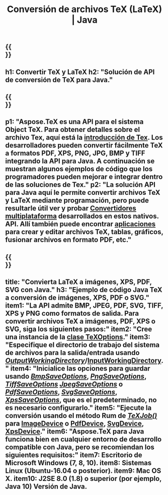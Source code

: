 ﻿---
translation: true
template: /_templates/_conversion-java.md
title: Conversión de archivos TeX (LaTeX) | Java
url: /java/conversion/
description: Solución API de Java de conversión de TeX (LaTeX). Convierta archivos LaTeX a PDF, XPS e imágenes, incluidos PNG, JPEG, TIFF, BMP con pocas líneas de código Java.
keywords: tex conversión api java, tex convertidor java integrar
family: tex
platformtag: cpp
feature: conversion
---

{{<section banner>}}
---
h1: Convertir TeX y LaTeX
h2: "Solución de API de conversión de TeX para Java."
---

{{<section overview>}}
---
p1: "Aspose.TeX es una API para el sistema Object TeX. Para obtener detalles sobre el archivo Tex, aquí está la [introducción de Tex](https://docs.aspose.com/tex/cpp/what-is-tex/). Los desarrolladores pueden convertir fácilmente TeX a formatos PDF, XPS, PNG, JPG, BMP y TIFF integrando la API para Java. A continuación se muestran algunos ejemplos de código que los programadores pueden mejorar e integrar dentro de las soluciones de Tex."
p2: "La solución API para Java aquí le permite convertir archivos TeX y LaTeX mediante programación, pero puede resultarle útil ver y probar [Convertidores multiplataforma](https://products.aspose.app/tex/conversion) desarrollados en estos nativos. API. Allí también puede encontrar [aplicaciones](https://products.aspose.app/tex/applications) para crear y editar archivos TeX, tablas, gráficos, fusionar archivos en formato PDF, etc."
---

{{<section feature1>}}
---
title: "Convierta LaTeX a imágenes, XPS, PDF, SVG con Java."
h3: "Ejemplo de código Java TeX a conversión de imágenes, XPS, PDF o SVG."
item1: "La API admite BMP, JPEG, PDF, SVG, TIFF, XPS y PNG como formatos de salida. Para convertir archivos TeX a imágenes, PDF, XPS o SVG, siga los siguientes pasos:"
item2: "Cree una instancia de la [clase TeXOptions](https://reference.aspose.com/tex/java/com.aspose.tex/texoptions)."
item3: "Especifique el directorio de trabajo del sistema de archivos para la salida/entrada usando [*OutputWorkingDirectory*](https://reference.aspose.com/tex/java/com.aspose.tex/TeXOptions#setOutputWorkingDirectory-com.aspose.tex.IOutputWorkingDirectory-)/[InputWorkingDirectory](https://reference.aspose.com/tex/java/com.aspose.tex/TeXOptions#setInputWorkingDirectory-com.aspose.tex.IInputWorkingDirectory-)."
item4: "Inicialice las opciones para guardar usando [*BmpSaveOptions*](https://reference.aspose.com/tex/java/com.aspose.tex.rendering/BmpSaveOptions), [*PngSaveOptions*](https://reference.aspose.com/tex/java/com.aspose.tex.rendering/PngSaveOptions), [*TiffSaveOptions*](https://reference.aspose.com/tex/java/com.aspose.tex.rendering/TiffSaveOptions) [*JpegSaveOptions*](https://reference.aspose.com/tex/java/com.aspose.tex.rendering/JpegSaveOptions) o [*PdfSaveOptions*](https://reference.aspose.com/tex/java/com.aspose.tex.rendering/PdfSaveOptions), [*SvgSaveOptions*](https://reference.aspose.com/tex/java/com.aspose.tex.rendering/SvgSaveOptions), [*XpsSaveOptions*](https://reference.aspose.com/tex/java/com.aspose.tex.rendering/XpsSaveOptions), que es el predeterminado, no es necesario configurarlo."
item5: "Ejecute la conversión usando el método Rum de [*TeXJob()*](https://reference.aspose.com/tex/java/com.aspose.tex/TeXJob) para [ImageDevice](https://reference.aspose.com/tex/java/com.aspose.tex.rendering/ImageDevice) o [PdfDevice](https://reference.aspose.com/tex/java/com.aspose.tex.rendering/PdfDevice), [SvgDevice](https://reference.aspose.com/tex/java/com.aspose.tex.rendering/SvgDevice), [XpsDevice](https://reference.aspose.com/tex/java/com.aspose.tex.rendering/dispositivoXPS)."
item6: "Aspose.TeX para Java funciona bien en cualquier entorno de desarrollo compatible con Java, pero se recomiendan los siguientes requisitos:"
item7: Escritorio de Microsoft Windows (7, 8, 10).
item8: Sistemas Linux (Ubuntu-16.04 o posterior).
item9: Mac OS X.
item10: J2SE 8.0 (1.8) o superior (por ejemplo, Java 10) Versión de Java.
---

